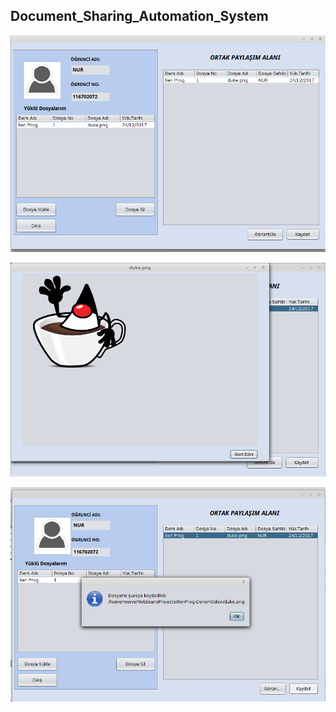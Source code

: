 ## Document_Sharing_Automation_System

<p><img src="https://github.com/merveozdemir/Document_Sharing_Automation_System/blob/master/images/anaEkran.png" alt="Application" /></p>

<p><img src="https://github.com/merveozdemir/Document_Sharing_Automation_System/blob/master/images/Goruntule.png" alt="Application" /></p>

<p><img src="https://github.com/merveozdemir/Document_Sharing_Automation_System/blob/master/images/kaydet.png" alt="Application" /></p>


    
